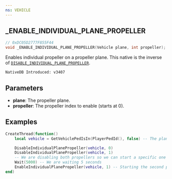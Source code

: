 ```yaml
---
ns: VEHICLE
---
```

## _ENABLE_INDIVIDUAL_PLANE_PROPELLER

```c
// 0xDC05D2777F855F44
void _ENABLE_INDIVIDUAL_PLANE_PROPELLER(Vehicle plane, int propeller);
```

Enables individual propeller on a propeller plane. This native is the inverse of [`DISABLE_INDIVIDUAL_PLANE_PROPELLER`](#_0x500873A45724C863).

```
NativeDB Introduced: v3407
```

## Parameters
* **plane**: The propeller plane.
* **propeller**: The propeller index to enable (starts at 0).

## Examples
```lua
CreateThread(function()
    local vehicle = GetVehiclePedIsIn(PlayerPedId(), false) -- The plane used in this example is the cuban800

    DisableIndividualPlanePropeller(vehicle, 0)
    DisableIndividualPlanePropeller(vehicle, 1)
    -- We are disabling both propellers so we can start a specific one (since both are automatically started when entering the plane)
    Wait(5000) -- We are waiting 5 seconds
    EnableIndividualPlanePropeller(vehicle, 1) -- Starting the second propeller (since the index starts at 0)
end)
```
